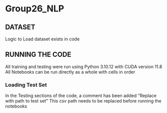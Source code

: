 # Group26_NLP
## DATASET
Logic to Load dataset exists in code 
## RUNNING THE CODE
All training and testing were run using Python 3.10.12 with CUDA version 11.8
All Notebooks can be run directly as a whole with cells in order
### Loading Test Set
In the Testing sections of the code, a comment has been added "Replace with path to test set" 
This csv path needs to be replaced before running the notebooks
